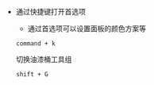 * 通过快捷键打开首选项
    * 通过首选项可以设置面板的颜色方案等
    
    ```objc
    command + k
    ```
    
    切换油漆桶工具组
    ```
    shift + G
    ```
    
